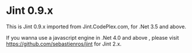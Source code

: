 # Jint 0.9.x

This is Jint 0.9.x imported from Jint.CodePlex.com, for .Net 3.5 and above.

If you wanna use a javascript engine in .Net 4.0 and above , please visit https://github.com/sebastienros/jint for Jint 2.x.
